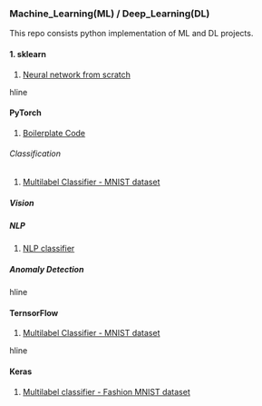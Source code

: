 ### Machine_Learning(ML) / Deep_Learning(DL)
This repo consists python implementation of ML and DL projects.

#### 1. sklearn
1. [Neural network from scratch](https://github.com/mohd-muzamil/ML_DL/blob/main/BackPropogation.ipynb)

hline

#### PyTorch
1. [Boilerplate Code](https://github.com/mohd-muzamil/ML_DL/blob/main/boilerplate_pytorch.ipynb)

###### Classification
1. [Multilabel Classifier - MNIST dataset](https://github.com/mohd-muzamil/ML_DL/blob/main/MNIST_Classifier_Pytorch.ipynb)

##### Vision

##### NLP
1. [NLP classifier](https://github.com/mohd-muzamil/ML_DL/blob/main/NLP_with_PyTorch.ipynb)

##### Anomaly Detection

hline

#### TernsorFlow
1. [Multilabel Classifier - MNIST dataset](https://github.com/mohd-muzamil/ML_DL/blob/main/MNIST_classifier_Tensorflow.ipynb)

hline
#### Keras
1. [Multilabel classifier - Fashion MNIST dataset](https://github.com/mohd-muzamil/ML_DL/blob/main/Fashion_MNIST_classifier_using_Keras.ipynb)